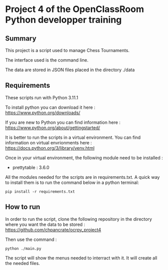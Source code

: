 # Project 4 of the OpenClassRoom Python developper training 

## Summary
This project is a script used to manage Chess Tournaments.

The interface used is the command line.

The data are stored in JSON files placed in the directory ./data

## Requirements
These scripts run with Python 3.11.1

To install python you can download it here : https://www.python.org/downloads/

If you are new to Python you can find information here : https://www.python.org/about/gettingstarted/ 

It is better to run the scripts in a virtual environment. You can find information on virtual envrionments here : https://docs.python.org/3/library/venv.html 

Once in your virtual environment, the following module need to be installed :
- prettytable : 3.6.0

All the modules needed for the scripts are in requirements.txt. A quick way to install them is to run the command below in a python terminal:
```
pip install -r requirements.txt
```

## How to run

In order to run the script, clone the following repository in the directory where you want the data to be stored : https://github.com/chpancrate/ocrpy_project4

Then use the command : 
```
python ./main.py
```
The script will show the menus needed to interract with it.
It will create all the needed files.



